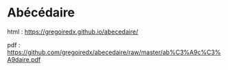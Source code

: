 # Abécédaire

html : https://gregoiredx.github.io/abecedaire/

pdf : https://github.com/gregoiredx/abecedaire/raw/master/ab%C3%A9c%C3%A9daire.pdf 
